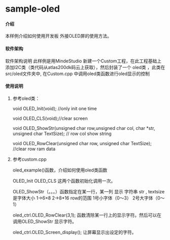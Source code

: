 # sample-oled

#### 介绍
本样例介绍如何使用开发板 外接OLED屏的使用方法。

#### 软件架构
软件架构说明 此样例是用MindeStudio 新建一个Custom工程，在此工程基础上添加I2C类（类代码从atlas200dk码云上获取），然后封装了一个 oled类 ，此类在src/oled文件夹中, 在Custom.cpp 中调用oled类函数进行oled显示的控制


#### 使用说明

1.  参考oled类：

    void OLED_Init(void);   //only init one time

    void OLED_CLS(void);//clear screen

    void OLED_ShowStr(unsigned char row,unsigned char col, char *str, unsigned char TextSize);  // row  col show string
    
    void OLED_RowClear(unsigned char row, unsigned char TextSize);  //clear row ram data


2.  参考custom.cpp

    oled_example()函数，介绍如何使用oled类函数

    OLED_Init  OLED_CLS 这两个函数初始化调用一次。

    OLED_ShowStr（。。。）函数指定在某一行，某一列 显示 字符串 str , textsize是字体大小  1->6×8  2->8*16
                        row的范围 1号小字体（0～3） 2号大字体（0～1）

    oled_ctrl.OLED_RowClear(3,1);  函数清除某一行上的显示字符。然后可以在调用OLED_ShowStr 显示字符。

    oled_ctrl.OLED_Screen_display();  让屏幕显示出设定的字符。




